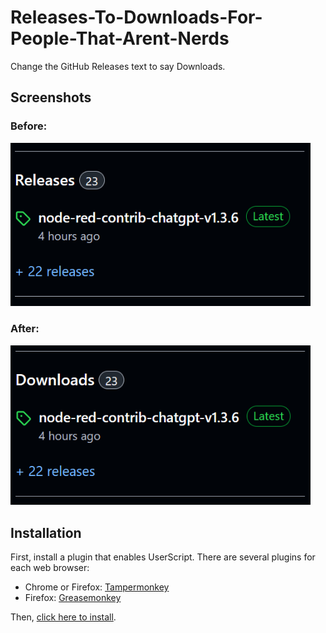 # Releases-To-Downloads-For-People-That-Arent-Nerds
Change the GitHub Releases text to say Downloads.

Screenshots
------------
### Before:
<img alt="screenshot-1" width="480px" src="screenshot-1.png" />

### After:
<img alt="screenshot-2" width="480px" src="screenshot-2.png" />

Installation
------------

First, install a plugin that enables UserScript. There are several plugins for each web browser:

- Chrome or Firefox: [Tampermonkey](https://www.tampermonkey.net/)
- Firefox: [Greasemonkey](https://addons.mozilla.org/en-US/firefox/addon/greasemonkey/)

Then, [click here to install](https://gist.github.com/HaroldPetersInskipp/591329c8aafe54db7b90e10f9c1e44ff/raw/ReleasesToDownloadsForPeopleThatArentNerds.user.js).
